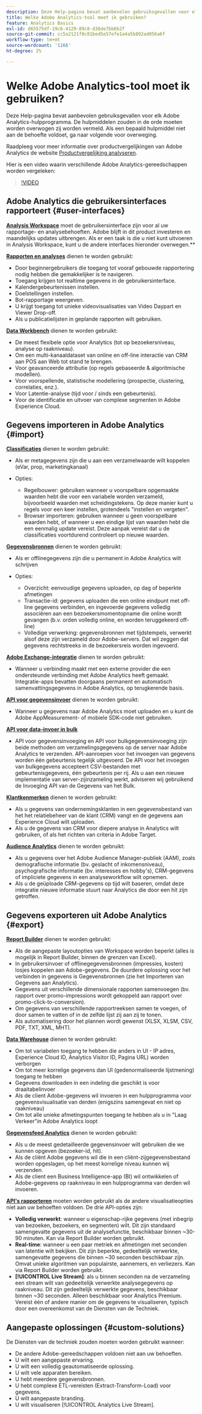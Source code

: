 ```yaml
---
description: Deze Help-pagina bevat aanbevolen gebruiksgevallen voor elk Adobe Analytics-hulpprogramma. De hulpmiddelen zouden in de orde moeten worden overwogen zij worden vermeld. Als een bepaald hulpmiddel niet aan de behoefte voldoet, ga naar volgende voor overweging.
title: Welke Adobe Analytics-tool moet ik gebruiken?
feature: Analytics Basics
exl-id: d65575df-19c6-4129-89c8-d36de7bb6b2f
source-git-commit: cc5a2121f0c81bed5e57efe1a4a5b892ad056a6f
workflow-type: tm+mt
source-wordcount: '1166'
ht-degree: 2%

---
```


# Welke Adobe Analytics-tool moet ik gebruiken?

Deze Help-pagina bevat aanbevolen gebruiksgevallen voor elk Adobe Analytics-hulpprogramma. De hulpmiddelen zouden in de orde moeten worden overwogen zij worden vermeld. Als een bepaald hulpmiddel niet aan de behoefte voldoet, ga naar volgende voor overweging.

Raadpleeg voor meer informatie over productvergelijkingen van Adobe Analytics de website [Productvergelijking analyseren](/help/admin/admin/get-started/analytics-product-comparison.md).

Hier is een video waarin verschillende Adobe Analytics-gereedschappen worden vergeleken:

>[!VIDEO](https://video.tv.adobe.com/v/27220/?quality=12)

## Adobe Analytics die gebruikersinterfaces rapporteert {#user-interfaces}

**[Analysis Workspace](/help/analyze/analysis-workspace/home.md)** moet de gebruikersinterface zijn voor al uw rapportage- en analysebehoeften. Adobe blijft in dit product investeren en maandelijks updates uitbrengen. Als er een taak is die u niet kunt uitvoeren in Analysis Workspace, kunt u de andere interfaces hieronder overwegen.**

**[Rapporten en analyses](/help/analyze/reports-analytics/overview/report-overview.md)** dienen te worden gebruikt:

* Door beginnergebruikers die toegang tot vooraf gebouwde rapportering nodig hebben die gemakkelijker is te navigeren.
* Toegang krijgen tot realtime gegevens in de gebruikersinterface.
* Kalendergebeurtenissen instellen.
* Doelstellingen instellen.
* Bot-rapportage weergeven.
* U krijgt toegang tot unieke videovisualisaties van Video Daypart en Viewer Drop-off.
* Als u publicatielijsten in geplande rapporten wilt gebruiken.

**[Data Workbench](https://experienceleague.adobe.com/docs/data-workbench/using/home.html)** dienen te worden gebruikt:

* De meest flexibele optie voor Analytics (tot op bezoekersniveau, analyse op raakniveau).
* Om een multi-kanaaldataset van online en off-line interactie van CRM aan POS aan Web tot stand te brengen.
* Voor geavanceerde attributie (op regels gebaseerde &amp; algoritmische modellen).
* Voor voorspellende, statistische modellering (prospectie, clustering, correlaties, enz.).
* Voor Latentie-analyse (tijd voor / sinds een gebeurtenis).
* Voor de identificatie en uitvoer van complexe segmenten in Adobe Experience Cloud.

## Gegevens importeren in Adobe Analytics {#import}

**[Classificaties](/help/components/classifications/c-classifications.md)** dienen te worden gebruikt:

* Als er metagegevens zijn die u aan een verzamelwaarde wilt koppelen (eVar, prop, marketingkanaal)
* Opties:

   * Regelbouwer: gebruiken wanneer u voorspelbare opgemaakte waarden hebt die voor een variabele worden verzameld, bijvoorbeeld waarden met scheidingstekens. Op deze manier kunt u regels voor een keer instellen, grotendeels &quot;instellen en vergeten&quot;.
   * Browser importeren: gebruiken wanneer u geen voorspelbare waarden hebt, of wanneer u een eindige lijst van waarden hebt die een eenmalig update vereist. Deze aanpak vereist dat u de classificaties voortdurend controleert op nieuwe waarden.

**[Gegevensbronnen](/help/import/c-data-sources/datasrc-home.md)** dienen te worden gebruikt:

* Als er offlinegegevens zijn die u permanent in Adobe Analytics wilt schrijven
* Opties:

   * Overzicht: eenvoudige gegevens uploaden, op dag of beperkte afmetingen
   * Transactie-id: gegevens uploaden die een online eindpunt met off-line gegevens verbinden, en ingevoerde gegevens volledig associëren aan een bezoekersmomentopname die online wordt gevangen (b.v. orden volledig online, en worden teruggekeerd off-line)
   * Volledige verwerking: gegevensbronnen met tijdstempels, verwerkt alsof deze zijn verzameld door Adobe-servers. Dat wil zeggen dat gegevens rechtstreeks in de bezoekersreis worden ingevoerd.

**[Adobe Exchange-integratie](https://www.adobeexchange.com/experiencecloud.html)** dienen te worden gebruikt:

* Wanneer u verbinding maakt met een externe provider die een ondersteunde verbinding met Adobe Analytics heeft gemaakt. Integratie-apps bevatten doorgaans permanent en automatisch samenvattingsgegevens in Adobe Analytics, op terugkerende basis.

**[API voor gegevensinvoer](/help/import/c-data-insertion-api/c-data-insertion-api.md)** dienen te worden gebruikt:

* Wanneer u gegevens naar Adobe Analytics moet uploaden en u kunt de Adobe AppMeasurement- of mobiele SDK-code niet gebruiken.

**[API voor data-invoer in bulk](https://www.adobe.io/apis/experiencecloud/analytics/docs.html#!AdobeDocs/analytics-2.0-apis/master/bdia.md)**

* API voor gegevensinvoeging en API voor bulkgegevensinvoeging zijn beide methoden om verzamelingsgegevens op de server naar Adobe Analytics te verzenden. API-aanroepen voor het invoegen van gegevens worden één gebeurtenis tegelijk uitgevoerd. De API voor het invoegen van bulkgegevens accepteert CSV-bestanden met gebeurtenisgegevens, één gebeurtenis per rij. Als u aan een nieuwe implementatie van server-zijinzameling werkt, adviseren wij gebruikend de Invoeging API van de Gegevens van het Bulk.

**[Klantkenmerken](https://experienceleague.adobe.com/docs/core-services/interface/customer-attributes/attributes.html)** dienen te worden gebruikt:

* Als u gegevens van ondernemingsklanten in een gegevensbestand van het het relatiebeheer van de klant (CRM) vangt en de gegevens aan Experience Cloud wilt uploaden.
* Als u de gegevens van CRM voor diepere analyse in Analytics wilt gebruiken, of als het richten van criteria in Adobe Target.

**[Audience Analytics](/help/integrate/c-audience-analytics/mc-audiences-aam.md)** dienen te worden gebruikt:

* Als u gegevens over het Adobe Audience Manager-publiek (AAM), zoals demografische informatie (bv. geslacht of inkomensniveau), psychografische informatie (bv. interesses en hobby&#39;s), CRM-gegevens of impliciete gegevens in een analyseworkflow wilt opnemen.
* Als u de geüploade CRM-gegevens op tijd wilt baseren, omdat deze integratie nieuwe informatie stuurt naar Analytics die door een hit zijn getroffen.

## Gegevens exporteren uit Adobe Analytics {#export}

**[Report Builder](/help/analyze/report-builder/home.md)** dienen te worden gebruikt:

* Als de aangepaste layoutopties van Workspace worden beperkt (alles is mogelijk in Report Builder, binnen de grenzen van Excel).
* In gebruikersinvoer of offlinegegevensbronnen (impressies, kosten) losjes koppelen aan Adobe-gegevens. De duurdere oplossing voor het verbinden in gegevens is Gegevensbronnen (zie het Importeren van Gegevens aan Analytics).
* Gegevens uit verschillende dimensionale rapporten samenvoegen (bv. rapport over promo-impressions wordt gekoppeld aan rapport over promo-click-to-conversion).
* Om gegevens van verschillende rapportreeksen samen te voegen, of door samen te vatten of in de zelfde lijst zij aan zij te tonen.
* Als automatisering door het plannen wordt gewenst (XLSX, XLSM, CSV, PDF, TXT, XML, MHT).

**[Data Warehouse](/help/export/data-warehouse/data-warehouse.md)** dienen te worden gebruikt:

* Om tot variabelen toegang te hebben die anders in UI - IP adres, Experience Cloud ID, Analytics Visitor ID, Pagina URL) worden verborgen
* Om tot meer korrelige gegevens dan UI (gedenormaliseerde lijstmening) toegang te hebben
* Gegevens downloaden in een indeling die geschikt is voor draaitabelinvoer
* Als de client Adobe-gegevens wil invoeren in een hulpprogramma voor gegevensvisualisatie van derden (enigszins samengevat en niet op raakniveau)
* Om tot alle unieke afmetingspunten toegang te hebben als u in &quot;Laag Verkeer&quot;in Adobe Analytics loopt

**[Gegevensfeed Analytics](/help/export/analytics-data-feed/c-df-contents/datafeeds-contents.md)** dienen te worden gebruikt:

* Als u de meest gedetailleerde gegevensinvoer wilt gebruiken die we kunnen opgeven (bezoeker-id, hit).
* Als de cliënt Adobe gegevens wil die in een cliënt-zijgegevensbestand worden opgeslagen, op het meest korrelige niveau kunnen wij verzenden.
* Als de client een Business Intelligence-app (BI) wil ontwikkelen of Adobe-gegevens op raakniveau in een hulpprogramma van derden wil invoeren.

**[API&#39;s rapporteren](https://www.adobe.io/apis/experiencecloud/analytics/docs.html#!AdobeDocs/analytics-2.0-apis/master/reporting-guide.md)** moeten worden gebruikt als de andere visualisatieopties niet aan uw behoeften voldoen. De drie API-opties zijn:

* **Volledig verwerkt**: wanneer u eigenschap-rijke gegevens (met inbegrip van bezoeken, bezoekers, en segmenten) wilt. Dit zijn standaard samengevatte gegevens uit de analysefunctie, beschikbaar binnen ~30-90 minuten. Kan via Report Builder worden gebruikt.
* **Real-time**: wanneer u een paar metriek en afmetingen met seconden van latentie wilt bekijken. Dit zijn beperkte, gedeeltelijk verwerkte, samengevatte gegevens die binnen ~30 seconden beschikbaar zijn. Omvat unieke algoritmen van populairste, aannemers, en verliezers. Kan via Report Builder worden gebruikt.
* **[!UICONTROL Live Stream]**: als u binnen seconden na de verzameling een stream wilt van gedeeltelijk verwerkte analysegegevens op raakniveau. Dit zijn gedeeltelijk verwerkte gegevens, beschikbaar binnen ~30 seconden. Alleen beschikbaar voor Analytics Premium. Vereist één of andere manier om de gegevens te visualiseren, typisch door een overeenkomst van de Diensten van de Techniek.

## Aangepaste oplossingen {#custom-solutions}

De Diensten van de techniek zouden moeten worden gebruikt wanneer:

* De andere Adobe-gereedschappen voldoen niet aan uw behoeften.
* U wilt een aangepaste ervaring.
* U wilt een volledig geautomatiseerde oplossing.
* U wilt vele apparaten bereiken.
* U hebt meerdere gegevensbronnen.
* U hebt complexe ETL-vereisten (Extract-Transform-Load) voor gegevens.
* U wilt aangepaste branding.
* U wilt visualiseren [!UICONTROL Analytics Live Stream].
